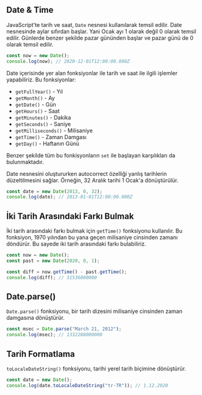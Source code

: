 ## Date & Time

JavaScript'te tarih ve saat, `Date` nesnesi kullanılarak temsil edilir. Date nesnesinde aylar sıfırdan başlar. Yani Ocak ayı 1 olarak değil 0 olarak temsil edilir. Günlerde benzer şekilde pazar gününden başlar ve pazar günü de 0 olarak temsil edilir.


```js
const now = new Date();
console.log(now); // 2020-12-01T12:00:00.000Z
```

Date içerisinde yer alan fonksiyonlar ile tarih ve saat ile ilgili işlemler yapabiliriz. Bu fonksiyonlar:

- `getFullYear()` - Yıl
- `getMonth()` - Ay
- `getDate()` - Gün
- `getHours()` - Saat
- `getMinutes()` - Dakika
- `getSeconds()` - Saniye
- `getMilliseconds()` - Milisaniye
- `getTime()` - Zaman Damgası
- `getDay()` - Haftanın Günü

Benzer şekilde tüm bu fonkisyonların `set` ile başlayan karşılıkları da bulunmaktadır.

Date nesnesini oluştururken autocorrect özelliği yanlış tarihlerin düzeltilmesini sağlar. Örneğin, 32 Aralık tarihi 1 Ocak'a dönüştürülür.

```js
const date = new Date(2013, 0, 32);
console.log(date); // 2013-01-01T12:00:00.000Z
```

## İki Tarih Arasındaki Farkı Bulmak

İki tarih arasındaki farkı bulmak için `getTime()` fonksiyonu kullanılır. Bu fonksiyon, 1970 yılından bu yana geçen milisaniye cinsinden zamanı döndürür. Bu sayede iki tarih arasındaki farkı bulabiliriz.

```js
const now = new Date();
const past = new Date(2020, 0, 1);

const diff = now.getTime() - past.getTime();
console.log(diff); // 31536000000
```

## Date.parse()

`Date.parse()` fonksiyonu, bir tarih dizesini milisaniye cinsinden zaman damgasına dönüştürür.

```js
const msec = Date.parse("March 21, 2012");
console.log(msec); // 1332288000000
```

## Tarih Formatlama

`toLocaleDateString()` fonksiyonu, tarihi yerel tarih biçimine dönüştürür.

```js
const date = new Date();
console.log(date.toLocaleDateString("tr-TR")); // 1.12.2020
```

